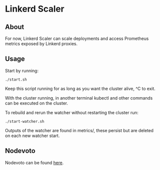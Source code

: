 # Linkerd Scaler

## About
For now, Linkerd Scaler can scale deployments and access Prometheus metrics exposed by Linkerd proxies.

## Usage
Start by running:
```
./start.sh
```

Keep this script running for as long as you want the cluster alive, ^C to exit.

With the cluster running, in another terminal kubectl and other commands can be executed on the cluster.

To rebuild and rerun the watcher without restarting the cluster run:
```
./start-watcher.sh
```

Outputs of the watcher are found in metrics/, these persist but are deleted on each new watcher start.

## Nodevoto
Nodevoto can be found [here](https://github.com/sourishkrout/nodevoto).